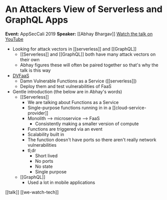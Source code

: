 # An Attackers View of Serverless and GraphQL Apps

**Event:** AppSecCali 2019
**Speaker:** [[Abhay Bhargav]]
[Watch the talk on YouTube](https://www.youtube.com/watch?v=xr2YX5JbDbM)

- Looking for attack vectors in [[serverless]] and [[GraphQL]]
	- [[Serverless]] and [[GraphQL]] both have many attack vectors on their own
	- Abhay figures these will often be paired together so that's why the talk is this way
- [DVFaaS](https://github.com/we45/DVFaaS-Damn-Vulnerable-Functions-as-a-Service)
	- Damn Vulnerable Functions as a Service ([[serverless]])
	- Deploy them and test vulnerabilities of FaaS
- Gentle introduction (the below are in Abhay's words)
	- [[Serverless]]
		- We are talking about Functions as a Service
		- Single-purpose functions running in in a [[cloud-service-provider]]
		- Monolith --> microservice --> FaaS
			- Consistently making a smaller version of compute
		- Functions are triggered via an event
		- Scalability built in
		- The function doesn't have ports so there aren't really network vulnerabilities
		- tl;dr
			- Short lived
			- No ports
			- No state
			- Single purpose
	- [[GraphQL]]
		- Used a lot in mobile applications

[[talk]] [[we-watch-tech]]